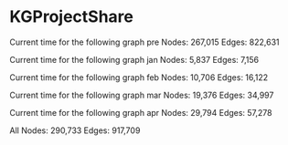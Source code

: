 # KGProjectShare

Current time for the following graph pre
Nodes: 267,015
Edges: 822,631

Current time for the following graph jan
Nodes: 5,837
Edges: 7,156

Current time for the following graph feb
Nodes: 10,706
Edges: 16,122

Current time for the following graph mar
Nodes: 19,376
Edges: 34,997

Current time for the following graph apr
Nodes: 29,794
Edges: 57,278

All
Nodes: 290,733
Edges: 917,709
